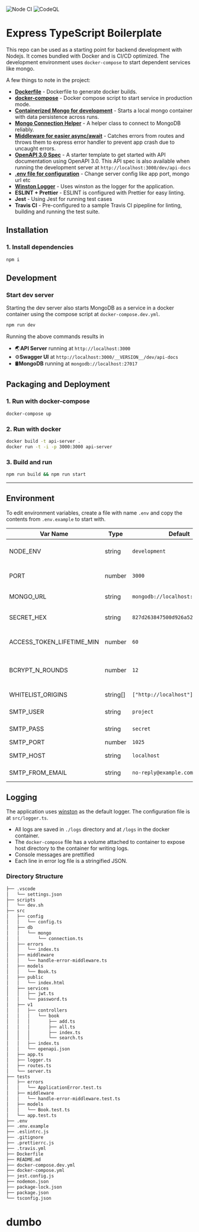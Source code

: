 ![Node CI](https://github.com/shrujalshah28/node-typescript-express-mongo/workflows/Node%20CI/badge.svg)
![CodeQL](https://github.com/shrujalshah28/node-typescript-express-mongo/workflows/CodeQL/badge.svg)

# Express TypeScript Boilerplate

This repo can be used as a starting point for backend development with Nodejs. It comes bundled with Docker and is CI/CD optimized. The development environment uses `docker-compose` to start dependent services like mongo.

A few things to note in the project:

- **[Dockerfile](./Dockerfile)** - Dockerfile to generate docker builds.
- **[docker-compose](./docker-compose.yml)** - Docker compose script to start service in production mode.
- **[Containerized Mongo for development](#development)** - Starts a local mongo container with data persistence across runs.
- **[Mongo Connection Helper](./src/mongo-connection.ts)** - A helper class to connect to MongoDB reliably.
- **[Middleware for easier async/await](./src/middleware/handle-error-middleware.ts)** - Catches errors from routes and throws them to express error handler to prevent app crash due to uncaught errors.
- **[OpenAPI 3.0 Spec](./openapi.json)** - A starter template to get started with API documentation using OpenAPI 3.0. This API spec is also available when running the development server at `http://localhost:3000/dev/api-docs`
- **[.env file for configuration](#environment)** - Change server config like app port, mongo url etc
- **[Winston Logger](#logging)** - Uses winston as the logger for the application.
- **ESLINT + Prettier** - ESLINT is configured with Prettier for easy linting.
- **Jest** - Using Jest for running test cases
- **Travis CI** - Pre-configured to a sample Travis CI pipepline for linting, building and running the test suite.

## Installation

### 1. Install dependencies

```sh
npm i
```

## Development

### Start dev server

Starting the dev server also starts MongoDB as a service in a docker container using the compose script at `docker-compose.dev.yml`.

```sh
npm run dev
```

Running the above commands results in

- 🌏**API Server** running at `http://localhost:3000`
- ⚙️**Swagger UI** at `http://localhost:3000/__VERSION__/dev/api-docs`
- 🛢️**MongoDB** running at `mongodb://localhost:27017`

## Packaging and Deployment

### 1. Run with docker-compose

```sh
docker-compose up
```

### 2. Run with docker

```sh
docker build -t api-server .
docker run -t -i -p 3000:3000 api-server
```

### 3. Build and run

```sh
npm run build && npm run start
```

---

## Environment

To edit environment variables, create a file with name `.env` and copy the contents from `.env.example` to start with.

| Var Name                  | Type    | Default                           | Description                             |
| ------------------------- | ------  | --------------------------------- | --------------------------------------- |
| NODE_ENV                  | string  | `development`                     | API runtime environment. eg: `staging`  |
| PORT                      | number  | `3000`                            | Port to run the API server on           |
| MONGO_URL                 | string  | `mongodb://localhost:27017/books` | URL for MongoDB                         |
| SECRET_HEX                | string  | `827d263847500d926a520b...`       | HEX string to secure JWT                |
| ACCESS_TOKEN_LIFETIME_MIN | number  | `60`                              | Access token TTL in mins                |
| BCRYPT_N_ROUNDS           | number  | `12`                             | Number of round to generate Bcrypt salt |
| WHITELIST_ORIGINS         | string[]| `["http://localhost"]`            | White list origins                      |
| SMTP_USER                 | string  | `project`                         | SMTP user name                          |
| SMTP_PASS                 | string  | `secret`                          | SMTP password                           |
| SMTP_PORT                 | number  | `1025`                            | SMTP port                               |
| SMTP_HOST                 | string  | `localhost`                       | SMTP localhost                          |
| SMTP_FROM_EMAIL           | string  | `no-reply@example.com`            | SMTP from email                         |

## Logging

The application uses [winston](https://github.com/winstonjs/winston) as the default logger. The configuration file is at `src/logger.ts`.

- All logs are saved in `./logs` directory and at `/logs` in the docker container.
- The `docker-compose` file has a volume attached to container to expose host directory to the container for writing logs.
- Console messages are prettified
- Each line in error log file is a stringified JSON.

### Directory Structure

```sh
├── .vscode
│   └── settings.json
├── scripts
│   └── dev.sh
├── src
│   ├── config
│   │   └── config.ts
│   ├── db
│   │   └── mongo
│   │       └── connection.ts
│   ├── errors
│   │   └── index.ts
│   ├── middleware
│   │   └── handle-error-middleware.ts
│   ├── models
│   │   └── Book.ts
│   ├── public
│   │   └── index.html
│   ├── services
│   │   ├── jwt.ts
│   │   └── password.ts
│   ├── v1
│   │   ├── controllers
│   │   │   └── book
│   │   │       ├── add.ts
│   │   │       ├── all.ts
│   │   │       ├── index.ts
│   │   │       └── search.ts
│   │   ├── index.ts
│   │   └── openapi.json
│   ├── app.ts
│   ├── logger.ts
│   ├── routes.ts
│   └── server.ts
├── tests
│   ├── errors
│   │   └── ApplicationError.test.ts
│   ├── middleware
│   │   └── handle-error-middleware.test.ts
│   ├── models
│   │   └── Book.test.ts
│   └── app.test.ts
├── .env
├── .env.example
├── .eslintrc.js
├── .gitignore
├── .prettierrc.js
├── .travis.yml
├── Dockerfile
├── README.md
├── docker-compose.dev.yml
├── docker-compose.yml
├── jest.config.js
├── nodemon.json
├── package-lock.json
├── package.json
└── tsconfig.json
```
# dumbo
